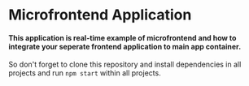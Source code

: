 # Microfrontend Application 

#### This application is real-time example of microfrontend and how to integrate your seperate frontend application to main app container.


So don't forget to clone this repository and install dependencies in all projects and run `npm start` within all projects.